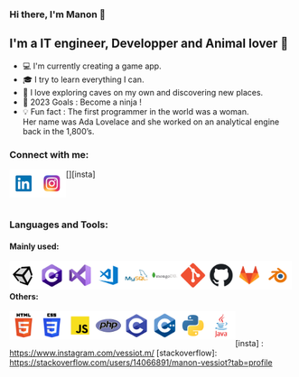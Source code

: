 ### Hi there, I'm Manon 👋

## I'm a IT engineer, Developper and Animal lover :dog:
- :computer: I'm currently creating a game app.
- :mortar_board: I try to learn everything I can.
- 🌱 I love exploring caves on my own and discovering new places.
- :goal_net: 2023 Goals : Become a ninja !
- :bulb: Fun fact : The first programmer in the world was a woman. <br/> Her name was Ada Lovelace and she worked on an analytical engine back in the 1,800’s.

### Connect with me:
[<img align="left" alt="LinkedIn" height="50px" src="https://raw.githubusercontent.com/ManonVessiot/ManonVessiot/master/imgs/linkedin.png" />][linkedin]
[<img align="left" alt="Instagram" height="50px" src="https://raw.githubusercontent.com/ManonVessiot/ManonVessiot/master/imgs/insta.png" />][insta]

<br />
<br />

### Languages and Tools:


#### Mainly used:

[<img align="left" alt="Unity" height="50px" src="https://raw.githubusercontent.com/ManonVessiot/ManonVessiot/master/imgs/unity.png" />][unity]

[<img align="left" alt="C#" height="50px" src="https://raw.githubusercontent.com/ManonVessiot/ManonVessiot/master/imgs/cs.png" />][cs]

[<img align="left" alt="Visual Studio" height="50px" src="https://raw.githubusercontent.com/ManonVessiot/ManonVessiot/master/imgs/visualstudio.png" />][visualstudio]

[<img align="left" alt="Visual Studio Code" height="50px" src="https://raw.githubusercontent.com/ManonVessiot/ManonVessiot/master/imgs/visualstudiocode.png" />][visualstudiocode]

[<img align="left" alt="MySQL" height="50px" src="https://raw.githubusercontent.com/ManonVessiot/ManonVessiot/master/imgs/mysql.png" />][mysql]

[<img align="left" alt="MongoDB" height="50px" src="https://raw.githubusercontent.com/ManonVessiot/ManonVessiot/master/imgs/mongodb.png" />][mongodb]

[<img align="left" alt="Git" height="50px" src="https://raw.githubusercontent.com/ManonVessiot/ManonVessiot/master/imgs/git.png" />][git]

[<img align="left" alt="GitHub" height="50px" src="https://raw.githubusercontent.com/ManonVessiot/ManonVessiot/master/imgs/github.png" />][github]

[<img align="left" alt="GitLab" height="50px" src="https://raw.githubusercontent.com/ManonVessiot/ManonVessiot/master/imgs/gitlab.png" />][gitlab]

[<img align="left" alt="Blender" height="50px" src="https://raw.githubusercontent.com/ManonVessiot/ManonVessiot/master/imgs/blender.png" />][blender]

<br />
<br />

#### Others:

[<img align="left" alt="HTML5" height="50px" src="https://raw.githubusercontent.com/ManonVessiot/ManonVessiot/master/imgs/html.png" />][html]

[<img align="left" alt="CSS3" height="50px" src="https://raw.githubusercontent.com/ManonVessiot/ManonVessiot/master/imgs/css.png" />][css]

[<img align="left" alt="JavaScript" height="50px" src="https://raw.githubusercontent.com/ManonVessiot/ManonVessiot/master/imgs/javascript.png" />][javascript]

[<img align="left" alt="PHP" height="50px" src="https://raw.githubusercontent.com/ManonVessiot/ManonVessiot/master/imgs/php.png" />][php]

[<img align="left" alt="C" height="50px" src="https://raw.githubusercontent.com/ManonVessiot/ManonVessiot/master/imgs/c.png" />][c]

[<img align="left" alt="C++" height="50px" src="https://raw.githubusercontent.com/ManonVessiot/ManonVessiot/master/imgs/cpp.png" />][cpp]

[<img align="left" alt="Python" height="50px" src="https://raw.githubusercontent.com/ManonVessiot/ManonVessiot/master/imgs/python.png" />][python]

[<img align="left" alt="Java" height="50px" src="https://raw.githubusercontent.com/ManonVessiot/ManonVessiot/master/imgs/java.png" />][java]

<br />
<br />


[//]: # (---)

[//]: # (<img align="left" alt="ManonVessiot's Github Stats" src="https://github-readme-stats.codestackr.vercel.app/api?username=ManonVessiot&show_icons=true&hide_border=true&count_private=true" />)


[website]: https://manonvessiot.github.io/
[linkedin]: https://www.linkedin.com/in/manon-vessiot-b5a054153
[insta] : https://www.instagram.com/vessiot.m/
[stackoverflow]: https://stackoverflow.com/users/14066891/manon-vessiot?tab=profile

[unity]: https://unity.com/
[cs]: https://docs.microsoft.com/fr-fr/dotnet/csharp/
[visualstudio]: https://visualstudio.microsoft.com/
[visualstudiocode]: https://code.visualstudio.com/
[mysql]: https://www.mysql.com/
[mongodb]: https://www.mongodb.com/
[git]: https://git-scm.com/
[github]: https://github.com/
[gitlab]: https://gitlab.com/
[blender]: https://www.blender.org/

[html]: https://developer.mozilla.org/fr/docs/Web/HTML
[css]: https://developer.mozilla.org/fr/docs/Web/CSS/Reference
[javascript]: https://developer.mozilla.org/fr/docs/Web/JavaScript
[php]: https://www.php.net/docs.php
[c]: https://devdocs.io/c/
[cpp]: https://docs.microsoft.com/fr-fr/cpp/cpp/?view=msvc-170
[python]: https://docs.python.org/
[java]: https://docs.oracle.com/en/java/
